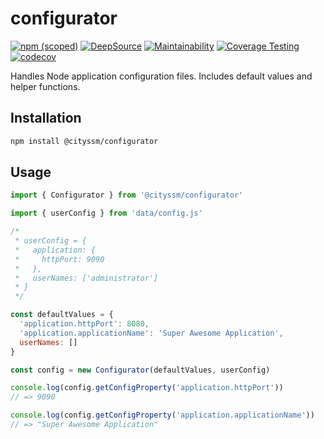 # configurator

[![npm (scoped)](https://img.shields.io/npm/v/%40cityssm/configurator)](https://www.npmjs.com/package/@cityssm/configurator)
[![DeepSource](https://app.deepsource.com/gh/cityssm/configurator.svg/?label=active+issues&show_trend=true&token=Nw1eDARbmSM0dil3bFVqWccm)](https://app.deepsource.com/gh/cityssm/configurator/)
[![Maintainability](https://api.codeclimate.com/v1/badges/f2f2e365fdf3c181a378/maintainability)](https://codeclimate.com/github/cityssm/configurator/maintainability)
[![Coverage Testing](https://github.com/cityssm/configurator/actions/workflows/coverage.yml/badge.svg)](https://github.com/cityssm/configurator/actions/workflows/coverage.yml)
[![codecov](https://codecov.io/gh/cityssm/configurator/graph/badge.svg?token=LMJ4EIKBJC)](https://codecov.io/gh/cityssm/configurator)

Handles Node application configuration files. Includes default values and helper functions.

## Installation

```sh
npm install @cityssm/configurator
```

## Usage

```javascript
import { Configurator } from '@cityssm/configurator'

import { userConfig } from 'data/config.js'

/*
 * userConfig = {
 *   application: {
 *     httpPort: 9090
 *   },
 *   userNames: ['administrator']
 * }
 */

const defaultValues = {
  'application.httpPort': 8080,
  'application.applicationName': 'Super Awesome Application',
  userNames: []
}

const config = new Configurator(defaultValues, userConfig)

console.log(config.getConfigProperty('application.httpPort'))
// => 9090

console.log(config.getConfigProperty('application.applicationName'))
// => "Super Awesome Application"
```
